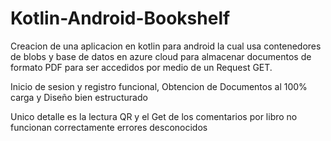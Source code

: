 # Kotlin-Android-Bookshelf

Creacion de una aplicacion en kotlin para android la cual usa contenedores de blobs y base de datos en azure cloud para almacenar 
documentos de formato PDF para ser accedidos por medio de un Request GET.

Inicio de sesion y registro funcional, Obtencion de Documentos al 100% 
carga y Diseño bien estructurado 

Unico detalle es la lectura QR y el Get de los comentarios por libro no funcionan correctamente errores desconocidos 
